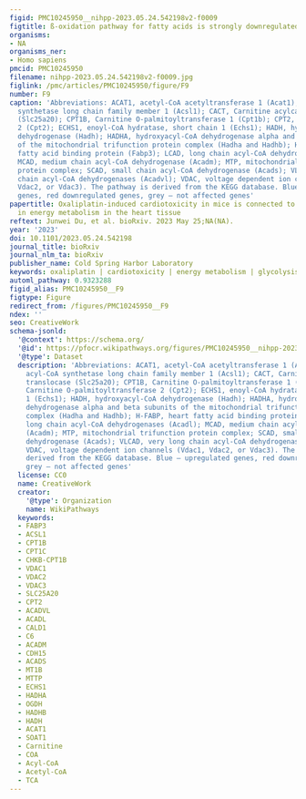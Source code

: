 ```yaml
---
figid: PMC10245950__nihpp-2023.05.24.542198v2-f0009
figtitle: ß-oxidation pathway for fatty acids is strongly downregulated by oxaliplatin
organisms:
- NA
organisms_ner:
- Homo sapiens
pmcid: PMC10245950
filename: nihpp-2023.05.24.542198v2-f0009.jpg
figlink: /pmc/articles/PMC10245950/figure/F9
number: F9
caption: 'Abbreviations: ACAT1, acetyl-CoA acetyltransferase 1 (Acat1), ACSL1, acyl-CoA
  synthetase long chain family member 1 (Acsl1); CACT, Carnitine acylcarnitine translocase
  (Slc25a20); CPT1B, Carnitine O-palmitoyltransferase 1 (Cpt1b); CPT2, Carnitine O-palmitoyltransferase
  2 (Cpt2); ECHS1, enoyl-CoA hydratase, short chain 1 (Echs1); HADH, hydroxyacyl-CoA
  dehydrogenase (Hadh); HADHA, hydroxyacyl-CoA dehydrogenase alpha and beta subunits
  of the mitochondrial trifunction protein complex (Hadha and Hadhb); H-FABP, heart
  fatty acid binding protein (Fabp3); LCAD, long chain acyl-CoA dehydrogenases (Acadl);
  MCAD, medium chain acyl-CoA dehydrogenase (Acadm); MTP, mitochondrial trifunction
  protein complex; SCAD, small chain acyl-CoA dehydrogenase (Acads); VLCAD, very long
  chain acyl-CoA dehydrogenases (Acadvl); VDAC, voltage dependent ion channels (Vdac1,
  Vdac2, or Vdac3). The pathway is derived from the KEGG database. Blue – upregulated
  genes, red downregulated genes, grey – not affected genes'
papertitle: Oxaliplatin-induced cardiotoxicity in mice is connected to the changes
  in energy metabolism in the heart tissue
reftext: Junwei Du, et al. bioRxiv. 2023 May 25;NA(NA).
year: '2023'
doi: 10.1101/2023.05.24.542198
journal_title: bioRxiv
journal_nlm_ta: bioRxiv
publisher_name: Cold Spring Harbor Laboratory
keywords: oxaliplatin | cardiotoxicity | energy metabolism | glycolysis switch | Nmrk2
automl_pathway: 0.9323288
figid_alias: PMC10245950__F9
figtype: Figure
redirect_from: /figures/PMC10245950__F9
ndex: ''
seo: CreativeWork
schema-jsonld:
  '@context': https://schema.org/
  '@id': https://pfocr.wikipathways.org/figures/PMC10245950__nihpp-2023.05.24.542198v2-f0009.html
  '@type': Dataset
  description: 'Abbreviations: ACAT1, acetyl-CoA acetyltransferase 1 (Acat1), ACSL1,
    acyl-CoA synthetase long chain family member 1 (Acsl1); CACT, Carnitine acylcarnitine
    translocase (Slc25a20); CPT1B, Carnitine O-palmitoyltransferase 1 (Cpt1b); CPT2,
    Carnitine O-palmitoyltransferase 2 (Cpt2); ECHS1, enoyl-CoA hydratase, short chain
    1 (Echs1); HADH, hydroxyacyl-CoA dehydrogenase (Hadh); HADHA, hydroxyacyl-CoA
    dehydrogenase alpha and beta subunits of the mitochondrial trifunction protein
    complex (Hadha and Hadhb); H-FABP, heart fatty acid binding protein (Fabp3); LCAD,
    long chain acyl-CoA dehydrogenases (Acadl); MCAD, medium chain acyl-CoA dehydrogenase
    (Acadm); MTP, mitochondrial trifunction protein complex; SCAD, small chain acyl-CoA
    dehydrogenase (Acads); VLCAD, very long chain acyl-CoA dehydrogenases (Acadvl);
    VDAC, voltage dependent ion channels (Vdac1, Vdac2, or Vdac3). The pathway is
    derived from the KEGG database. Blue – upregulated genes, red downregulated genes,
    grey – not affected genes'
  license: CC0
  name: CreativeWork
  creator:
    '@type': Organization
    name: WikiPathways
  keywords:
  - FABP3
  - ACSL1
  - CPT1B
  - CPT1C
  - CHKB-CPT1B
  - VDAC1
  - VDAC2
  - VDAC3
  - SLC25A20
  - CPT2
  - ACADVL
  - ACADL
  - CALD1
  - C6
  - ACADM
  - CDH15
  - ACADS
  - MT1B
  - MTTP
  - ECHS1
  - HADHA
  - OGDH
  - HADHB
  - HADH
  - ACAT1
  - SOAT1
  - Carnitine
  - COA
  - Acyl-CoA
  - Acetyl-CoA
  - TCA
---
```

